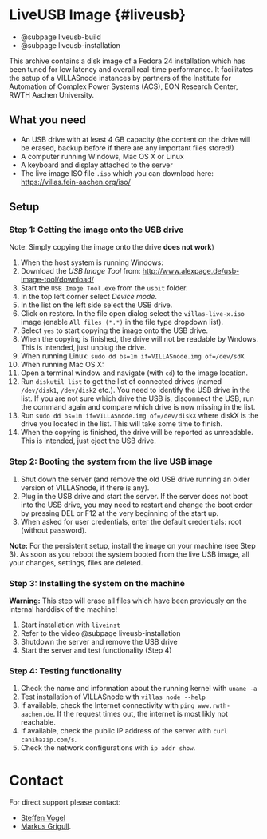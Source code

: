 # LiveUSB Image {#liveusb}

- @subpage liveusb-build
- @subpage liveusb-installation

This archive contains a disk image of a Fedora 24 installation which has been tuned for low latency and overall real-time performance. It facilitates the setup of a VILLASnode instances by partners of the Institute for Automation of Complex Power Systems (ACS), EON Research Center, RWTH Aachen University.

## What you need

 - An USB drive with at least 4 GB capacity (the content on the drive will be erased, backup before if there are any important files stored!)
 - A computer running Windows, Mac OS X or Linux
 - A keyboard and display attached to the server
 - The live image ISO file `.iso` which you can download here: <https://villas.fein-aachen.org/iso/>

## Setup

### Step 1: Getting the image onto the USB drive
Note: Simply copying the image onto the drive **does not work**)
1. When the host system is running Windows:
  1. Download the _USB Image Tool_ from: <http://www.alexpage.de/usb-image-tool/download/>
  1. Start the `USB Image Tool.exe` from the `usbit` folder.
  2. In the top left corner select _Device mode_.
  3. In the list on the left side select the USB drive.
  4. Click on restore. In the file open dialog select the `villas-live-x.iso` image (enable `All files (*.*)` in the file type dropdown list).
  5. Select `yes` to start copying the image onto the USB drive.
  6. When the copying is finished, the drive will not be readable by Wndows. This is intended, just unplug the drive.
2. When running Linux: `sudo dd bs=1m if=VILLASnode.img of=/dev/sdX`
3. When running Mac OS X:
  1. Open a terminal window and navigate (with `cd`) to the image location.
  2. Run `diskutil list` to get the list of connected drives (named `/dev/disk1`, `/dev/disk2` etc.). You need to identify the USB drive in the list. If you are not sure which drive the USB is, disconnect the USB, run the command again and compare which drive is now missing in the list.
  3. Run `sudo dd bs=1m if=VILLASnode.img of=/dev/diskX` where diskX is the drive you located in the list. This will take some time to finish.
  4. When the copying is finished, the drive will be reported as unreadable. This is intended, just eject the USB drive.

### Step 2: Booting the system from the live USB image
1. Shut down the server (and remove the old USB drive running an older version of VILLASnode, if there is any).
2. Plug in the USB drive and start the server. If the server does not boot into the USB drive, you may need to restart and change the boot order by pressing DEL or F12 at the very beginning of the start up.
3. When asked for user credentials, enter the default credentials: root (without password).    

**Note:** For the persistent setup, install the image on your machine (see  Step 3). As soon as you reboot the system booted from the live USB image, all your changes, settings, files are deleted. 

### Step 3: Installing the system on the machine

**Warning:** This step will erase all files which have been previously on the internal harddisk of the machine!

1. Start installation with `liveinst`
2. Refer to the video @subpage liveusb-installation
3. Shutdown the server and remove the USB drive 
4. Start the server and test functionality (Step 4)

### Step 4: Testing functionality
1. Check the name and information about the running kernel with `uname -a`
2. Test installation of VILLASnode with `villas node --help`
3. If available, check the Internet connectivity with `ping www.rwth-aachen.de`. If the request times out, the internet is most likly not reachable.
4. If available, check the public IP address of the server with `curl canihazip.com/s`.
5. Check the network configurations with `ip addr show`.

# Contact

For direct support please contact:

- [Steffen Vogel](stvogel@eonerc.rwth-aachen.de)
- [Markus Grigull](markus.grigull@rwth-aachen.de).

